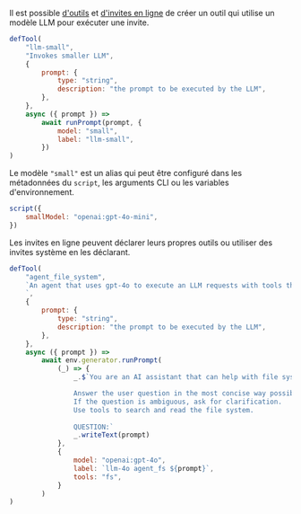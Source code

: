 Il est possible [d'outils](../../reference/scripts/tools/)
et [d'invites en ligne](../../reference/scripts/inline-prompts/)
de créer un outil qui utilise un modèle LLM pour exécuter une invite.

```js "defTool" "runPrompt"
defTool(
    "llm-small",
    "Invokes smaller LLM",
    {
        prompt: {
            type: "string",
            description: "the prompt to be executed by the LLM",
        },
    },
    async ({ prompt }) =>
        await runPrompt(prompt, {
            model: "small",
            label: "llm-small",
        })
)
```

Le modèle `"small"` est un alias qui peut être configuré dans les métadonnées du `script`, les arguments CLI ou les variables d'environnement.

```js "small"
script({
    smallModel: "openai:gpt-4o-mini",
})
```

Les invites en ligne peuvent déclarer leurs propres outils ou utiliser des invites système en les déclarant.

```js 'tools: "fs"'
defTool(
    "agent_file_system",
    `An agent that uses gpt-4o to execute an LLM requests with tools that can search and read the file system.
    `,
    {
        prompt: {
            type: "string",
            description: "the prompt to be executed by the LLM",
        },
    },
    async ({ prompt }) =>
        await env.generator.runPrompt(
            (_) => {
                _.$`You are an AI assistant that can help with file system tasks.

                Answer the user question in the most concise way possible. Use wildcards and regex if needed.
                If the question is ambiguous, ask for clarification.
                Use tools to search and read the file system.
                
                QUESTION:`
                _.writeText(prompt)
            },
            {
                model: "openai:gpt-4o",
                label: `llm-4o agent_fs ${prompt}`,
                tools: "fs",
            }
        )
)
```